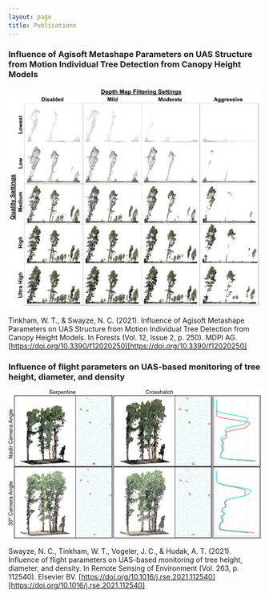 ```yaml
---
layout: page
title: Publications
---
```


### Influence of Agisoft Metashape Parameters on UAS Structure from Motion Individual Tree Detection from Canopy Height Models
![metashape_paper](/photos_and_media/aux_photos/metashape_image_comparison.jpg)

Tinkham, W. T., & Swayze, N. C. (2021). Influence of Agisoft Metashape Parameters on UAS Structure from Motion Individual Tree Detection from Canopy Height Models. In Forests (Vol. 12, Issue 2, p. 250). MDPI AG. [https://doi.org/10.3390/f12020250][https://doi.org/10.3390/f12020250]

### Influence of flight parameters on UAS-based monitoring of tree height, diameter, and density
![chapter_2_paper](/photos_and_media/aux_photos/chapter_2_stem_comparison.jpg)

Swayze, N. C., Tinkham, W. T., Vogeler, J. C., & Hudak, A. T. (2021). Influence of flight parameters on UAS-based monitoring of tree height, diameter, and density. In Remote Sensing of Environment (Vol. 263, p. 112540). Elsevier BV. [https://doi.org/10.1016/j.rse.2021.112540][https://doi.org/10.1016/j.rse.2021.112540]

[https://doi.org/10.3390/f12020250]: https://doi.org/10.3390/f12020250

[https://doi.org/10.1016/j.rse.2021.112540]: https://doi.org/10.1016/j.rse.2021.112540
